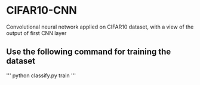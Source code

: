 # CIFAR10-CNN
Convolutional neural network applied on CIFAR10 dataset, with a view of the output of first CNN layer

## Use the following command for training the dataset
'''
python classify.py train
'''
